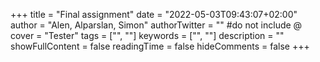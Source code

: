 +++
title = "Final assignment"
date = "2022-05-03T09:43:07+02:00"
author = "Alen, Alparslan, Simon"
authorTwitter = "" #do not include @
cover = "Tester"
tags = ["", ""]
keywords = ["", ""]
description = ""
showFullContent = false
readingTime = false
hideComments = false
+++
